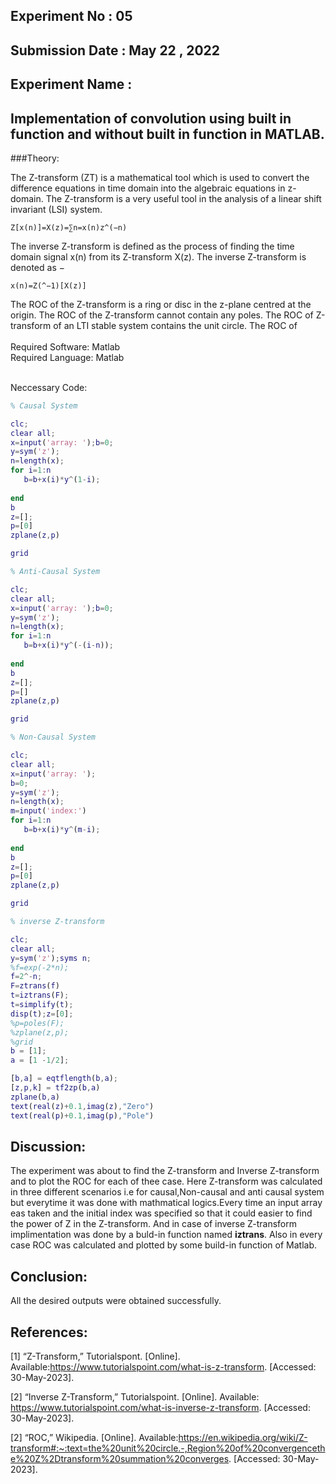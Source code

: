 ## Experiment No : 05

## Submission Date : May 22 , 2022

## Experiment Name :

## Implementation of convolution using built in function and without built in function in MATLAB.

###Theory:
<p>The Z-transform (ZT) is a mathematical tool which is used to convert the difference equations in time domain into the algebraic equations in z-domain.
The Z-transform is a very useful tool in the analysis of a linear shift invariant (LSI) system.

```
Z[x(n)]=X(z)=∑n=x(n)z^(−n)
```

<p>The inverse Z-transform is defined as the process of finding the time domain signal x(n) from its Z-transform X(z). The inverse Z-transform is denoted as −

```
x(n)=Z(^−1)[X(z)]
```
<p>The ROC of the Z-transform is a ring or disc in the z-plane centred at the origin. The ROC of the Z-transform cannot contain any poles. The ROC of Z-transform of an LTI stable system contains the unit circle. The ROC of 
<br>
<br>
Required Software:   Matlab
<br>
Required Language:  Matlab
<br>
<br>

Neccessary Code:

```Matlab
% Causal System

clc;
clear all;
x=input('array: ');b=0;
y=sym('z');
n=length(x);
for i=1:n
   b=b+x(i)*y^(1-i); 
    
end
b
z=[];
p=[0]
zplane(z,p)

grid
```

```matlab
% Anti-Causal System

clc;
clear all;
x=input('array: ');b=0;
y=sym('z');
n=length(x);
for i=1:n
   b=b+x(i)*y^(-(i-n)); 
    
end
b
z=[];
p=[]
zplane(z,p)

grid
```

```matlab
% Non-Causal System

clc;
clear all;
x=input('array: ');
b=0;
y=sym('z');
n=length(x);
m=input('index:')
for i=1:n
   b=b+x(i)*y^(m-i); 
    
end
b
z=[];
p=[0]
zplane(z,p)

grid
```

```matlab
% inverse Z-transform

clc;
clear all;
y=sym('z');syms n;
%f=exp(-2*n);
f=2^-n;
F=ztrans(f)
t=iztrans(F);
t=simplify(t);
disp(t);z=[0];
%p=poles(F);
%zplane(z,p);
%grid
b = [1];
a = [1 -1/2];

[b,a] = eqtflength(b,a);
[z,p,k] = tf2zp(b,a)
zplane(b,a)
text(real(z)+0.1,imag(z),"Zero")
text(real(p)+0.1,imag(p),"Pole")
```


## Discussion:

<p style="text-align: justify">

The experiment was about to find the Z-transform and Inverse Z-transform and to plot the ROC for each of thee case.
Here Z-transform was calculated in three different scenarios i.e for causal,Non-causal and anti causal system but everytime it was done with mathmatical logics.Every time an input array eas taken and the initial index was specified so that it could easier to find the power of Z in the Z-transform.
And in case of inverse Z-transform implimentation was done by a buld-in function named <b>iztrans</b>.
Also in every case ROC was calculated and plotted by some build-in function of Matlab.

</p>

## Conclusion:

<p style="text-align: justify">

All the desired outputs were obtained successfully.

</p>

## References:

[1] “Z-Transform,” Tutorialspont. [Online]. Available:https://www.tutorialspoint.com/what-is-z-transform. [Accessed: 30-May-2023].

[2] “Inverse Z-Transform,” Tutorialspoint. [Online]. Available: https://www.tutorialspoint.com/what-is-inverse-z-transform. [Accessed: 30-May-2023].

[2] “ROC,” Wikipedia. [Online]. Available:https://en.wikipedia.org/wiki/Z-transform#:~:text=the%20unit%20circle.-,Region%20of%20convergencethe%20Z%2Dtransform%20summation%20converges. [Accessed: 30-May-2023].
